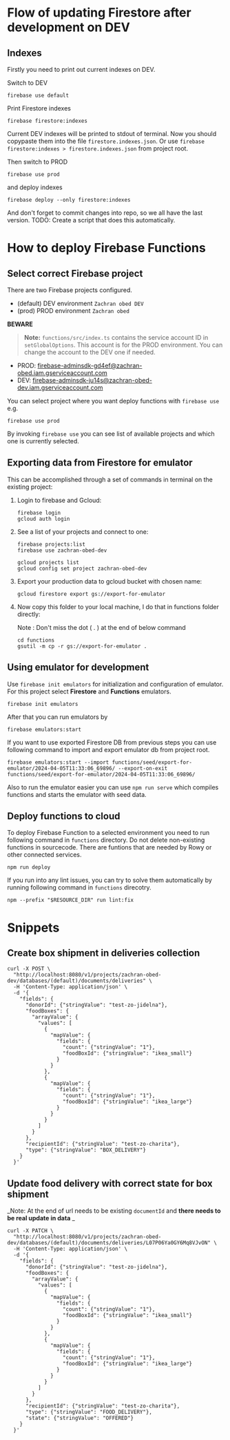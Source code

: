 # Flow of updating Firestore after development on DEV

## Indexes

Firstly you need to print out current indexes on DEV.

Switch to DEV

```
firebase use default
```

Print Firestore indexes

```
firebase firestore:indexes
```

Current DEV indexes will be printed to stdout of terminal. Now you should copypaste them into the file `firestore.indexes.json`. Or use `firebase firestore:indexes > firestore.indexes.json` from project root.

Then switch to PROD

```
firebase use prod
```

and deploy indexes

```
firebase deploy --only firestore:indexes
```

And don't forget to commit changes into repo, so we all have the last version.
TODO: Create a script that does this automatically.

# How to deploy Firebase Functions

## Select correct Firebase project

There are two Firebase projects configured.

- (default) DEV environment `Zachran obed DEV`
- (prod) PROD environment `Zachran obed`

**BEWARE**

> **Note:** `functions/src/index.ts` contains the service account ID in `setGlobalOptions`. This account is for the PROD environment. You can change the account to the DEV one if needed.

- PROD: firebase-adminsdk-gd4ef@zachran-obed.iam.gserviceaccount.com
- DEV: firebase-adminsdk-ju14s@zachran-obed-dev.iam.gserviceaccount.com

You can select project where you want deploy functions with `firebase use` e.g.

```
firebase use prod
```

By invoking `firebase use` you can see list of available projects and which one is currently selected.

## Exporting data from Firestore for emulator

This can be accomplished through a set of commands in terminal on the existing project:

1. Login to firebase and Gcloud:
   ```
   firebase login
   gcloud auth login
   ```
2. See a list of your projects and connect to one:
   ```
   firebase projects:list
   firebase use zachran-obed-dev
   ```
   ```
   gcloud projects list
   gcloud config set project zachran-obed-dev
   ```
3. Export your production data to gcloud bucket with chosen name:
   ```
   gcloud firestore export gs://export-for-emulator
   ```
4. Now copy this folder to your local machine, I do that in functions folder directly:

   Note : Don't miss the dot ( . ) at the end of below command

   ```
   cd functions
   gsutil -m cp -r gs://export-for-emulator .
   ```

## Using emulator for development

Use `firebase init emulators` for initialization and configuration of emulator. For this project select **Firestore** and **Functions** emulators.

```
firebase init emulators
```

After that you can run emulators by

```
firebase emulators:start
```

If you want to use exported Firestore DB from previous steps you can use following command to import and export emulator db from project root.

```
firebase emulators:start --import functions/seed/export-for-emulator/2024-04-05T11:33:06_69896/ --export-on-exit functions/seed/export-for-emulator/2024-04-05T11:33:06_69896/
```

Also to run the emulator easier you can use `npm run serve` which compiles functions and starts the emulator with seed data.

## Deploy functions to cloud

To deploy Firebase Function to a selected environment you need to run following command in `functions` directory. Do not delete non-existing functions in sourcecode. There are funtions that are needed by Rowy or other connected services.

```
npm run deploy
```

If you run into any lint issues, you can try to solve them automatically by running following command in `functions` direcotry.

```
npm --prefix "$RESOURCE_DIR" run lint:fix
```

# Snippets

## Create box shipment in deliveries collection

```
curl -X POST \
  "http://localhost:8080/v1/projects/zachran-obed-dev/databases/(default)/documents/deliveries" \
  -H 'Content-Type: application/json' \
  -d '{
    "fields": {
      "donorId": {"stringValue": "test-zo-jidelna"},
      "foodBoxes": {
        "arrayValue": {
          "values": [
            {
              "mapValue": {
                "fields": {
                  "count": {"stringValue": "1"},
                  "foodBoxId": {"stringValue": "ikea_small"}
                }
              }
            },
            {
              "mapValue": {
                "fields": {
                  "count": {"stringValue": "1"},
                  "foodBoxId": {"stringValue": "ikea_large"}
                }
              }
            }
          ]
        }
      },
      "recipientId": {"stringValue": "test-zo-charita"},
      "type": {"stringValue": "BOX_DELIVERY"}
    }
  }'

```

## Update food delivery with correct state for box shipment

_Note: At the end of url needs to be existing `documentId` and **there needs to be real update in data** _

```
curl -X PATCH \
  "http://localhost:8080/v1/projects/zachran-obed-dev/databases/(default)/documents/deliveries/L07P06Ya0GY6Mq8VJvON" \
  -H 'Content-Type: application/json' \
  -d '{
    "fields": {
      "donorId": {"stringValue": "test-zo-jidelna"},
      "foodBoxes": {
        "arrayValue": {
          "values": [
            {
              "mapValue": {
                "fields": {
                  "count": {"stringValue": "1"},
                  "foodBoxId": {"stringValue": "ikea_small"}
                }
              }
            },
            {
              "mapValue": {
                "fields": {
                  "count": {"stringValue": "1"},
                  "foodBoxId": {"stringValue": "ikea_large"}
                }
              }
            }
          ]
        }
      },
      "recipientId": {"stringValue": "test-zo-charita"},
      "type": {"stringValue": "FOOD_DELIVERY"},
      "state": {"stringValue": "OFFERED"}
    }
  }'

```
